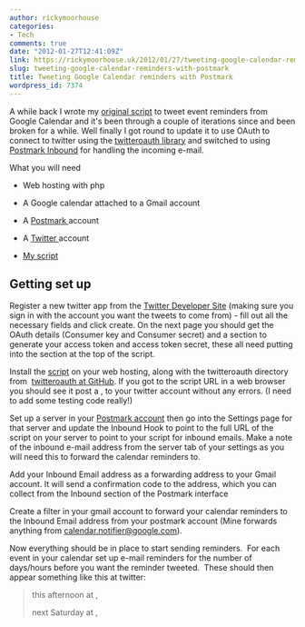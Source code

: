 ```yaml
---
author: rickymoorhouse
categories:
- Tech
comments: true
date: "2012-01-27T12:41:09Z"
link: https://rickymoorhouse.uk/2012/01/27/tweeting-google-calendar-reminders-with-postmark/
slug: tweeting-google-calendar-reminders-with-postmark
title: Tweeting Google Calendar reminders with Postmark
wordpress_id: 7374
---
```


A while back I wrote my [original script](http://samespirit.net/ricky/2009/09/15/google-calendar-to-twitter/) to tweet event reminders from Google Calendar and it's been through a couple of iterations since and been broken for a while. Well finally I got round to update it to use OAuth to connect to twitter using the [twitteroauth library](https://github.com/abraham/twitteroauth) and switched to using [Postmark Inbound](http://blog.postmarkapp.com/post/15687406657/introducing-postmark-inbound-easily-parse-replies-other) for handling the incoming e-mail.

What you will need



	
  * Web hosting with php

	
  * A Google calendar attached to a Gmail account

	
  * A [Postmark ](https://postmarkapp.com/)account

	
  * A [Twitter ](http://twitter.com)account

	
  * [My script](https://gist.github.com/280986)




## Getting set up


Register a new twitter app from the [Twitter Developer Site](https://dev.twitter.com/apps/new) (making sure you sign in with the account you want the tweets to come from) - fill out all the necessary fields and click create. On the next page you should get the OAuth details (Consumer key and Consumer secret) and a section to generate your access token and access token secret, these all need putting into the section at the top of the script.

Install the [script](https://gist.github.com/280986) on your web hosting, along with the twitteroauth directory from  [twitteroauth at GitHub](https://github.com/abraham/twitteroauth). If you got to the script URL in a web browser you should see it post a , to your twitter account without any errors. (I need to add some testing code really!)

Set up a server in your [Postmark account](https://postmarkapp.com/servers) then go into the Settings page for that server and update the Inbound Hook to point to the full URL of the script on your server to point to your script for inbound emails. Make a note of the inbound e-mail address from the server tab of your settings as you will need this to forward the calendar reminders to.

Add your Inbound Email address as a forwarding address to your Gmail account. It will send a confirmation code to the address, which you can collect from the Inbound section of the Postmark interface

Create a filter in your gmail account to forward your calendar reminders to the Inbound Email address from your postmark account (Mine forwards anything from calendar.notifier@google.com).

Now everything should be in place to start sending reminders.  For each event in your calendar set up e-mail reminders for the number of days/hours before you want the reminder tweeted.  These should then appear something like this at twitter:


<blockquote><Description> this afternoon at <time>, <Location>

<Description> next Saturday at <time>, <Location></blockquote>
